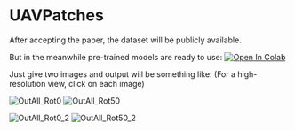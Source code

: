 # UAVPatches

After accepting the paper, the dataset will be publicly available.

But in the meanwhile pre-trained models are ready to use: [![Open In Colab](https://colab.research.google.com/assets/colab-badge.svg)](https://colab.research.google.com/github/farhadinima75/UAVPatches/blob/main/UAVPatches.ipynb)

Just give two images and output will be something like: (For a high-resolution view, click on each image)



![OutAll_Rot0](https://user-images.githubusercontent.com/64414275/160293971-634e02bd-91c3-4fd7-a9cd-a9498d26ca27.jpg)
![OutAll_Rot50](https://user-images.githubusercontent.com/64414275/160294088-2004ca3a-eca1-4ad9-bbf4-954797d5034f.jpg)



![OutAll_Rot0_2](https://user-images.githubusercontent.com/64414275/160294091-e31404fc-ad12-4f85-901e-0c588d2f88ac.jpg)
![OutAll_Rot50_2](https://user-images.githubusercontent.com/64414275/160294095-bb279a1d-3742-4e69-a8aa-baeee156cadb.jpg)

